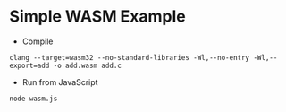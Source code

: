 # Simple WASM Example

* Compile
```
clang --target=wasm32 --no-standard-libraries -Wl,--no-entry -Wl,--export=add -o add.wasm add.c
```

* Run from JavaScript
```
node wasm.js
```
